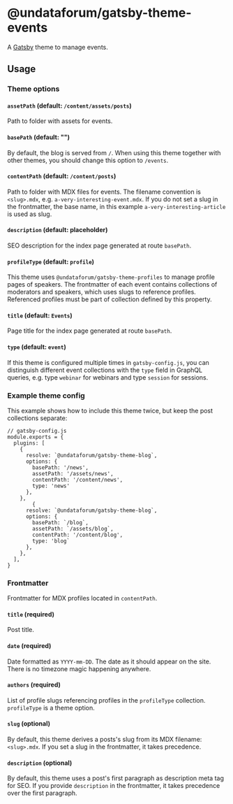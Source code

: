 # @undataforum/gatsby-theme-events

A [Gatsby](https://www.gatsbyjs.org/) theme to manage events.

## Usage

### Theme options

#### `assetPath` (default: `/content/assets/posts`)

Path to folder with assets for events.

#### `basePath` (default: "")

By default, the blog is served from `/`. When using this theme together with other themes, you should change this option to `/events`.

#### `contentPath` (default: `/content/posts`)

Path to folder with MDX files for events. The filename convention is `<slug>.mdx`, e.g. `a-very-interesting-event.mdx`. If you do not set a slug in the frontmatter, the base name, in this example `a-very-interesting-article` is used as slug.

#### `description` (default: placeholder)

SEO description for the index page generated at route `basePath`.

#### `profileType` (default: `profile`)

This theme uses `@undataforum/gatsby-theme-profiles` to manage profile pages of speakers. The frontmatter of each event contains collections of moderators and speakers, which uses slugs to reference profiles. Referenced profiles must be part of collection defined by this property.

#### `title` (default: `Events`)

Page title for the index page generated at route `basePath`.

#### `type` (default: `event`)

If this theme is configured multiple times in `gatsby-config.js`, you can distinguish different event collections with the `type` field in GraphQL queries, e.g. type `webinar` for webinars and type `session` for sessions.

### Example theme config

This example shows how to include this theme twice, but keep the post collections separate:

```
// gatsby-config.js
module.exports = {
  plugins: [
    {
      resolve: `@undataforum/gatsby-theme-blog`,
      options: {
        basePath: '/news',
        assetPath: '/assets/news',
        contentPath: '/content/news',
        type: 'news'
      },
    },
        {
      resolve: `@undataforum/gatsby-theme-blog`,
      options: {
        basePath: `/blog`,
        assetPath: `/assets/blog`,
        contentPath: '/content/blog',
        type: 'blog`
      },
    },
  ],
}
```

### Frontmatter

Frontmatter for MDX profiles located in `contentPath`.

#### `title` (required)

Post title.

#### `date` (required)

Date formatted as `YYYY-mm-DD`. The date as it should appear on the site. There is no timezone magic happening anywhere.

#### `authors` (required)

List of profile slugs referencing profiles in the `profileType` collection. `profileType` is a theme option.

#### `slug` (optional)

By default, this theme derives a posts's slug from its MDX filename: `<slug>.mdx`. If you set a slug in the frontmatter, it takes precedence.

#### `description` (optional)

By default, this theme uses a post's first paragraph as description meta tag for SEO. If you provide `description` in the frontmatter, it takes precedence over the first paragraph.
